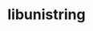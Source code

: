 ---
title: "libunistring"
layout: cache
categories: [package, v0.18]
meta: {"versions": ["0.9.10"], "compilers": ["gcc@7.5.0"]}
spec_files: 
 - spec-0.json
spec_names:
 - 'libunistring@0.9.10%gcc@7.5.0 arch=linux-ubuntu18.04-x86_64 ^libiconv@1.16%gcc@7.5.0 libs=shared,static arch=linux-ubuntu18.04-x86_64'
---